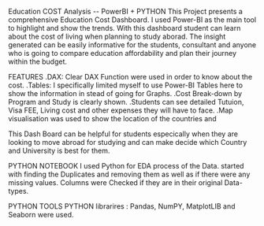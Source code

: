 Education COST Analysis -- PowerBI + PYTHON
This Project presents a comprehensive Education Cost Dashboard.
I used Power-BI as the main tool to highlight and show the trends. With this dashboard student can learn about the cost of living when planning to study aborad.
The insight generated can be easily informative for the students, consultant and anyone who is going to compare education affordability and plan their journey within the budget.

FEATURES
.DAX: Clear DAX Function were used in order to know about the cost.
.Tables: I specifically limited myself to use Power-BI Tables here to show the information in stead of going for Graphs.
.Cost Break-down by Program and Study is clearly shown.
.Students can see detailed Tutuion, Visa FEE, Living cost and other expenses they will have to face.
.Map visualisation was used to show the location of the countries and 

This Dash Board can be helpful for students especically when they are looking to move abroad for studying and can make decide which Country and University is best for them.

PYTHON NOTEBOOK
I used Python for EDA process of the Data. started with finding the Duplicates and removing them as well as if there were any missing values. Columns were Checked if they are in their original Data-types.

PYTHON TOOLS 
PYTHON librarires :
Pandas, NumPY, MatplotLIB and Seaborn were used.
